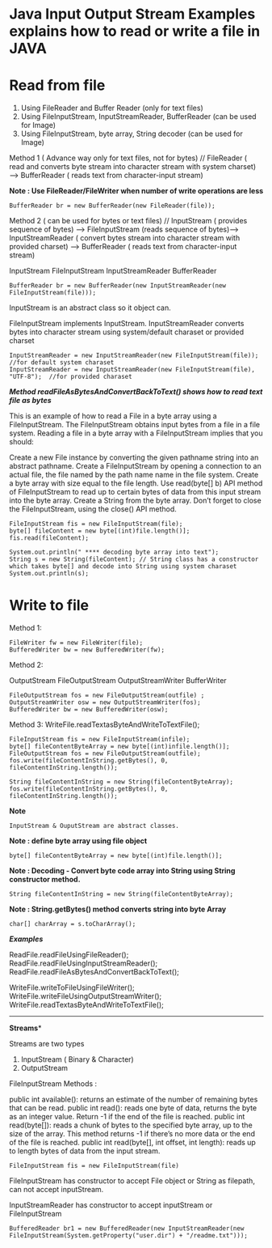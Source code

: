 Java Input Output Stream Examples explains how to read or write a file in JAVA
=====

# Read from file

1) Using FileReader and Buffer Reader (only for text files)
2) Using FileInputStream, InputStreamReader, BufferReader (can be used for Image)
3) Using FileInputStream, byte array, String decoder (can be used for Image)
	 
Method 1 ( Advance way only for text files, not for bytes)
//	FileReader ( read and converts byte stream into character stream with system charset) —> BufferReader ( reads text from character-input stream)

**Note : Use FileReader/FileWriter when number of write operations are less**

```
BufferReader br = new BufferReader(new FileReader(file));
```

Method 2 ( can be used for bytes or text files)
//	InputStream ( provides sequence of bytes) —> FileInputStream (reads sequence of bytes)—> InputStreamReader ( convert bytes stream into character stream with provided charset) —> BufferReader ( reads text from character-input stream)

InputStream
FileInputStream
InputStreamReader
BufferReader

```
BufferReader br = new BufferReader(new InputStreamReader(new FileInputStream(file)));
```

InputStream is an abstract class so it object can.

FileInputStream implements InputStream.
InputStreamReader converts bytes into character stream using system/default charaset or provided charset

```
InputStreamReader = new InputStreamReader(new FileInputStream(file));  //for default system charaset
InputStreamReader = new InputStreamReader(new FileInputStream(file), "UTF-8");  //for provided charaset
```

***Method readFileAsBytesAndConvertBackToText() shows how to read text file as bytes***

This is an example of how to read a File in a byte array using a FileInputStream. The FileInputStream obtains input bytes from a file in a file system. Reading a file in a byte array with a FileInputStream implies that you should:

Create a new File instance by converting the given pathname string into an abstract pathname.
Create a FileInputStream by opening a connection to an actual file, the file named by the path name name in the file system.
Create a byte array with size equal to the file length.
Use read(byte[] b) API method of FileInputStream to read up to certain bytes of data from this input stream into the byte array.
Create a String from the byte array.
Don’t forget to close the FileInputStream, using the close() API method.

```
FileInputStream fis = new FileInputStream(file);
byte[] fileContent = new byte[(int)file.length()];
fis.read(fileContent);
		
System.out.println(" **** decoding byte array into text");
String s = new String(fileContent); // String class has a constructor which takes byte[] and decode into String using system charaset
System.out.println(s);
```

# Write to file

Method 1:

```
FileWriter fw = new FileWriter(file);
BufferedWriter bw = new BufferedWriter(fw);
```

Method 2:

OutputStream
FileOutputStream
OutputStreamWriter
BufferWriter

```
FileOutputStream fos = new FileOutputStream(outfile) ;
OutputStreamWriter osw = new OutputStreamWriter(fos);
BufferedWriter bw = new BufferedWriter(osw);
```
Method 3: WriteFile.readTextasByteAndWriteToTextFile();

```
FileInputStream fis = new FileInputStream(infile);
byte[] fileContentByteArray = new byte[(int)infile.length()];
FileOutputStream fos = new FileOutputStream(outfile);
fos.write(fileContentInString.getBytes(), 0, fileContentInString.length());

```

```
String fileContentInString = new String(fileContentByteArray);
fos.write(fileContentInString.getBytes(), 0, fileContentInString.length());
```

**Note**

```
InputStream & OuputStream are abstract classes.
```

**Note : define byte array using file object**

```
byte[] fileContentByteArray = new byte[(int)file.length()];

```

**Note : Decoding - Convert byte code array into String using String constructor method.**

```
String fileContentInString = new String(fileContentByteArray);
```

**Note : String.getBytes() method converts string into byte Array**

```
char[] charArray = s.toCharArray();

```

***Examples*** 

ReadFile.readFileUsingFileReader();            
ReadFile.readFileUsingInputStreamReader();     
ReadFile.readFileAsBytesAndConvertBackToText();

WriteFile.writeToFileUsingFileWriter();    
WriteFile.writeFileUsingOutputStreamWriter();  
WriteFile.readTextasByteAndWriteToTextFile();  


***************************************************

**Streams***

Streams are two types 
1) InputStream ( Binary & Character)
2) OutputStream

FileInputStream Methods :

public int available(): returns an estimate of the number of remaining bytes that can be read.
public int read(): reads one byte of data, returns the byte as an integer value. Return -1 if the end of the file is reached.
public int read(byte[]): reads a chunk of bytes to the specified byte array, up to the size of the array. This method returns -1 if there’s no more data or the end of the file is reached.
public int read(byte[], int offset, int length): reads up to length bytes of data from the input stream. 

```
FileInputStream fis = new FileInputStream(file) 
```

FileInputStream has constructor to accept File object or String as filepath, can not accept inputStream.

InputStreamReader has constructor to accept inputStream or FileInputStream

```
BufferedReader br1 = new BufferedReader(new InputStreamReader(new FileInputStream(System.getProperty("user.dir") + "/readme.txt")));
```

